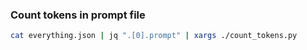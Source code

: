 ### Count tokens in prompt file

```bash
cat everything.json | jq ".[0].prompt" | xargs ./count_tokens.py
```
